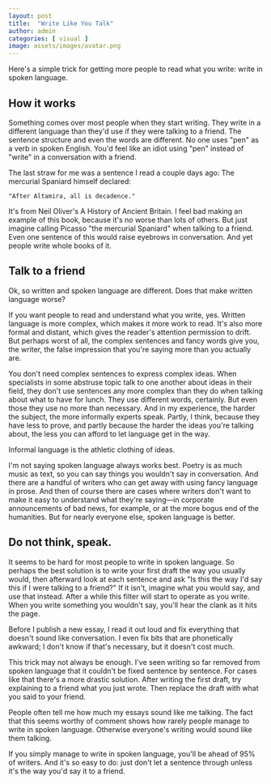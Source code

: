```yaml
---
layout: post
title:  "Write Like You Talk"
author: admin
categories: [ visual ]
image: assets/images/avatar.png
---
```

Here's a simple trick for getting more people to read what you write: write in spoken language.

## How it works

Something comes over most people when they start writing. They write in a different language than they'd use if they were talking to a friend. The sentence structure and even the words are different. No one uses "pen" as a verb in spoken English. You'd feel like an idiot using "pen" instead of "write" in a conversation with a friend.

The last straw for me was a sentence I read a couple days ago:
The mercurial Spaniard himself declared:

```
"After Altamira, all is decadence."
```

It's from Neil Oliver's A History of Ancient Britain. I feel bad making an example of this book, because it's no worse than lots of others. But just imagine calling Picasso "the mercurial Spaniard" when talking to a friend. Even one sentence of this would raise eyebrows in conversation. And yet people write whole books of it.

## Talk to a friend

Ok, so written and spoken language are different. Does that make written language worse?

If you want people to read and understand what you write, yes. Written language is more complex, which makes it more work to read. It's also more formal and distant, which gives the reader's attention permission to drift. But perhaps worst of all, the complex sentences and fancy words give you, the writer, the false impression that you're saying more than you actually are.

You don't need complex sentences to express complex ideas. When specialists in some abstruse topic talk to one another about ideas in their field, they don't use sentences any more complex than they do when talking about what to have for lunch. They use different words, certainly. But even those they use no more than necessary. And in my experience, the harder the subject, the more informally experts speak. Partly, I think, because they have less to prove, and partly because the harder the ideas you're talking about, the less you can afford to let language get in the way.

Informal language is the athletic clothing of ideas.

I'm not saying spoken language always works best. Poetry is as much music as text, so you can say things you wouldn't say in conversation. And there are a handful of writers who can get away with using fancy language in prose. And then of course there are cases where writers don't want to make it easy to understand what they're saying—in corporate announcements of bad news, for example, or at the more bogus end of the humanities. But for nearly everyone else, spoken language is better.

## Do not think, speak.

It seems to be hard for most people to write in spoken language. So perhaps the best solution is to write your first draft the way you usually would, then afterward look at each sentence and ask "Is this the way I'd say this if I were talking to a friend?" If it isn't, imagine what you would say, and use that instead. After a while this filter will start to operate as you write. When you write something you wouldn't say, you'll hear the clank as it hits the page.

Before I publish a new essay, I read it out loud and fix everything that doesn't sound like conversation. I even fix bits that are phonetically awkward; I don't know if that's necessary, but it doesn't cost much.

This trick may not always be enough. I've seen writing so far removed from spoken language that it couldn't be fixed sentence by sentence. For cases like that there's a more drastic solution. After writing the first draft, try explaining to a friend what you just wrote. Then replace the draft with what you said to your friend.

People often tell me how much my essays sound like me talking. The fact that this seems worthy of comment shows how rarely people manage to write in spoken language. Otherwise everyone's writing would sound like them talking.

If you simply manage to write in spoken language, you'll be ahead of 95% of writers. And it's so easy to do: just don't let a sentence through unless it's the way you'd say it to a friend.
